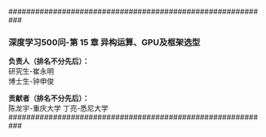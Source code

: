 ###########################################################

### 深度学习500问-第 15 章 异构运算、GPU及框架选型

**负责人（排名不分先后）：**  
研究生-崔永明  
博士生-钟申俊  



**贡献者（排名不分先后）：**  
陈龙宇-重庆大学
丁亮-悉尼大学
###########################################################
